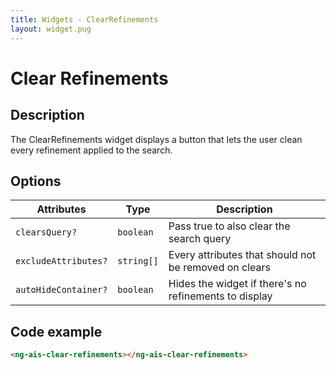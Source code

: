 ```yaml
---
title: Widgets - ClearRefinements
layout: widget.pug
---
```


# Clear Refinements

## Description

The ClearRefinements widget displays a button that lets the user clean every refinement applied to the search.

## Options

| Attributes           | Type       | Description
| -                    | -          | -
| `clearsQuery?`       | `boolean`  | Pass true to also clear the search query
| `excludeAttributes?` | `string[]` | Every attributes that should not be removed on clears
| `autoHideContainer?` | `boolean`  | Hides the widget if there's no refinements to display

## Code example

```html
<ng-ais-clear-refinements></ng-ais-clear-refinements>
```
